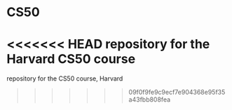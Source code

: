 # CS50

<<<<<<< HEAD
repository for the Harvard CS50 course
=======
repository for the CS50 course, Harvard
>>>>>>> 09f0f9fe9c9ecf7e904368e95f35a43fbb808fea
